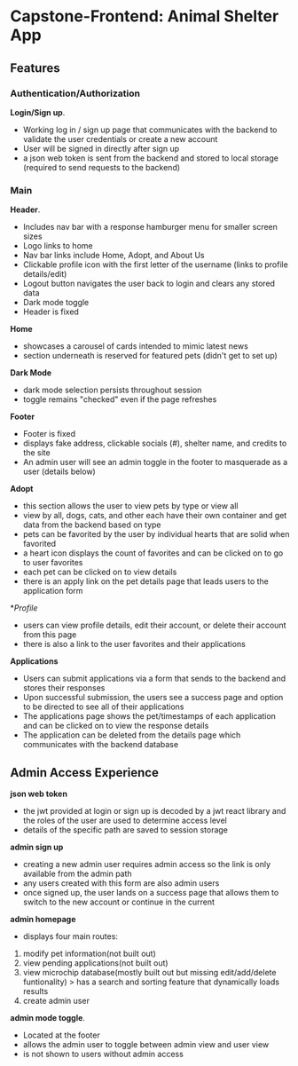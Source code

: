 # Capstone-Frontend: Animal Shelter App

## Features
### Authentication/Authorization
**Login/Sign up**. 
+ Working log in / sign up page that communicates with the backend to validate the user credentials or create a new account
+ User will be signed in directly after sign up
+ a json web token is sent from the backend and stored to local storage (required to send requests to the backend)
  
### Main
**Header**. 
+ Includes nav bar with a response hamburger menu for smaller screen sizes
+ Logo links to home 
+ Nav bar links include Home, Adopt, and About Us
+ Clickable profile icon with the first letter of the username (links to profile details/edit)
+ Logout button navigates the user back to login and clears any stored data
+ Dark mode toggle
+ Header is fixed
  
**Home**  
+ showcases a carousel of cards intended to mimic latest news
+ section underneath is reserved for featured pets (didn't get to set up)
  
**Dark Mode**  
+ dark mode selection persists throughout session
+ toggle remains "checked" even if the page refreshes
  
**Footer**  
+ Footer is fixed
+ displays fake address, clickable socials (#), shelter name, and credits to the site
+ An admin user will see an admin toggle in the footer to masquerade as a user (details below)
  
**Adopt**  
+ this section allows the user to view pets by type or view all
+ view by all, dogs, cats, and other each have their own container and get data from the backend based on type
+ pets can be favorited by the user by individual hearts that are solid when favorited 
+ a heart icon displays the count of favorites and can be clicked on to go to user favorites
+ each pet can be clicked on to view details
+ there is an apply link on the pet details page that leads users to the application form
  
**Profile*  
+ users can view profile details, edit their account, or delete their account from this page
+ there is also a link to the user favorites and their applications
  
**Applications**  
+ Users can submit applications via a form that sends to the backend and stores their responses
+ Upon successful submission, the users see a success page and option to be directed to see all of their applications
+ The applications page shows the pet/timestamps of each application and can be clicked on to view the response details
+ The application can be deleted from the details page which communicates with the backend database


## Admin Access Experience
**json web token**  
+ the jwt provided at login or sign up is decoded by a jwt react library and the roles of the user are used to determine access level
+ details of the specific path are saved to session storage

**admin sign up**  
+ creating a new admin user requires admin access so the link is only available from the admin path
+ any users created with this form are also admin users
+ once signed up, the user lands on a success page that allows them to switch to the new account or continue in the current

**admin homepage**  
+ displays four main routes: 
1. modify pet information(not built out)
2. view pending applications(not built out)
3. view microchip database(mostly built out but missing edit/add/delete funtionality) > has a search and sorting feature that dynamically loads results
4. create admin user 

**admin mode toggle**. 
+ Located at the footer
+ allows the admin user to toggle between admin view and user view
+ is not shown to users without admin access  
